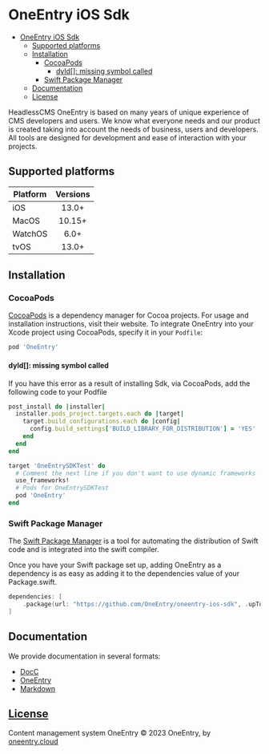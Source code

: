 # OneEntry iOS Sdk

- [OneEntry iOS Sdk](#oneentry-ios-sdk)
  - [Supported platforms](#supported-platforms)
  - [Installation](#installation)
    - [CocoaPods](#cocoapods)
      - [dyld\[\]: missing symbol called](#dyld-missing-symbol-called)
    - [Swift Package Manager](#swift-package-manager)
  - [Documentation](#documentation)
  - [License](#license)

HeadlessCMS OneEntry is based on many years of unique experience of CMS developers and users. We know what everyone needs and our product is created taking into account the needs of business, users and developers. All tools are designed for development and ease of interaction with your projects.

## Supported platforms

| Platform | Versions |
| -------- | :------: |
| iOS      |  13.0+   |
| MacOS    |  10.15+  |
| WatchOS  |   6.0+   |
| tvOS     |  13.0+   |

## Installation

### CocoaPods

[CocoaPods](https://cocoapods.org) is a dependency manager for Cocoa projects. For usage and installation instructions, visit their website. To integrate OneEntry into your Xcode project using CocoaPods, specify it in your `Podfile`:

```ruby
pod 'OneEntry'
```

#### dyld[]: missing symbol called

If you have this error as a result of installing Sdk, via CocoaPods, add the following code to your Podfile

```ruby
post_install do |installer|
  installer.pods_project.targets.each do |target|
    target.build_configurations.each do |config|
      config.build_settings['BUILD_LIBRARY_FOR_DISTRIBUTION'] = 'YES'
    end
  end
end

target 'OneEntrySDKTest' do
  # Comment the next line if you don't want to use dynamic frameworks
  use_frameworks!
  # Pods for OneEntrySDKTest
  pod 'OneEntry'
end
```

### Swift Package Manager

The [Swift Package Manager](https://www.swift.org/package-manager/) is a tool for automating the distribution of Swift code and is integrated into the swift compiler.

Once you have your Swift package set up, adding OneEntry as a dependency is as easy as adding it to the dependencies value of your Package.swift.

```swift
dependencies: [
    .package(url: "https://github.com/OneEntry/oneentry-ios-sdk", .upToNextMajor(from: "1.1.0"))
]
```

## Documentation
We provide documentation in several formats:
- [DocC](https://oneentry.github.io/oneentry-ios-sdk/documentation/oneentry/)
- [OneEntry](https://oneentry.cloud/en/instructions#SWIFT)
- [Markdown](https://github.com/OneEntry/oneentry-ios-sdk/blob/main/documentation)

## [License](https://github.com/OneEntry/oneentry-ios-sdk/blob/main/LICENSE.txt)
Content management system OneEntry
© 2023 OneEntry, by [oneentry.cloud](https://oneentry.cloud/)
